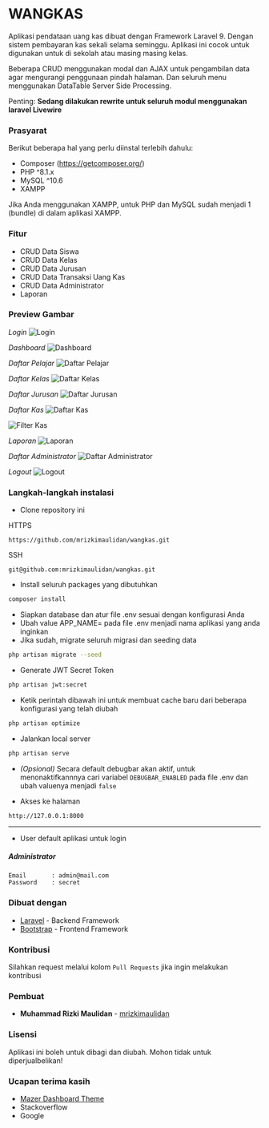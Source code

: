# WANGKAS

Aplikasi pendataan uang kas dibuat dengan Framework Laravel 9. Dengan sistem pembayaran kas sekali selama seminggu. Aplikasi ini cocok untuk digunakan untuk di sekolah atau masing masing kelas. <br>

Beberapa CRUD menggunakan modal dan AJAX untuk pengambilan data agar mengurangi penggunaan pindah halaman. Dan seluruh menu menggunakan DataTable Server Side Processing.

Penting: **Sedang dilakukan rewrite untuk seluruh modul menggunakan laravel Livewire**

### Prasyarat

Berikut beberapa hal yang perlu diinstal terlebih dahulu:

-   Composer (https://getcomposer.org/)
-   PHP ^8.1.x
-   MySQL ^10.6
-   XAMPP

Jika Anda menggunakan XAMPP, untuk PHP dan MySQL sudah menjadi 1 (bundle) di dalam aplikasi XAMPP.

### Fitur

-   CRUD Data Siswa
-   CRUD Data Kelas
-   CRUD Data Jurusan
-   CRUD Data Transaksi Uang Kas
-   CRUD Data Administrator
-   Laporan

### Preview Gambar

_Login_
![Login](https://i.ibb.co/Ws6H4Kr/login.png)

_Dashboard_
![Dashboard](https://i.ibb.co/k3dCNyZ/dashboard.png)

_Daftar Pelajar_
![Daftar Pelajar](https://i.ibb.co/TPdYWxh/pelajar.png)

_Daftar Kelas_
![Daftar Kelas](https://i.ibb.co/9ZD9Nm4/kelas.png)

_Daftar Jurusan_
![Daftar Jurusan](https://i.ibb.co/LkFzhsS/jurusan.png)

_Daftar Kas_
![Daftar Kas](https://i.ibb.co/kBJwv30/kas-minggu-ini.png)

![Filter Kas](https://i.ibb.co/F88Gkyx/filter-kas.png)

_Laporan_
![Laporan](https://i.ibb.co/FmdXMBC/laporan.png)

_Daftar Administrator_
![Daftar Administrator](https://i.ibb.co/pyk0dSk/administrator.png)

_Logout_
![Logout](https://i.ibb.co/0Jd6GDM/logout.png)

### Langkah-langkah instalasi

-   Clone repository ini

HTTPS

```
https://github.com/mrizkimaulidan/wangkas.git
```

SSH

```
git@github.com:mrizkimaulidan/wangkas.git
```

-   Install seluruh packages yang dibutuhkan

```bash
composer install
```

-   Siapkan database dan atur file .env sesuai dengan konfigurasi Anda
-   Ubah value APP_NAME= pada file .env menjadi nama aplikasi yang anda inginkan
-   Jika sudah, migrate seluruh migrasi dan seeding data

```bash
php artisan migrate --seed
```

- Generate JWT Secret Token

```bash
php artisan jwt:secret
```

-   Ketik perintah dibawah ini untuk membuat cache baru dari beberapa konfigurasi yang telah diubah

```bash
php artisan optimize
```

-   Jalankan local server

```bash
php artisan serve
```

-   _(Opsional)_ Secara default debugbar akan aktif, untuk menonaktifkannnya cari variabel `DEBUGBAR_ENABLED` pada file .env dan ubah valuenya menjadi `false`

-   Akses ke halaman

```
http://127.0.0.1:8000
```

---

-   User default aplikasi untuk login

##### Administrator

```
Email       : admin@mail.com
Password    : secret
```

### Dibuat dengan

- [Laravel](https://laravel.com/) - Backend Framework
- [Bootstrap](https://getbootstrap.com/) - Frontend Framework

### Kontribusi

Silahkan request melalui kolom `Pull Requests` jika ingin melakukan kontribusi

### Pembuat

-   **Muhammad Rizki Maulidan**  - [mrizkimaulidan](https://github.com/mrizkimaulidan)

### Lisensi

Aplikasi ini boleh untuk dibagi dan diubah. Mohon tidak untuk diperjualbelikan!

### Ucapan terima kasih

-   [Mazer Dashboard Theme](https://github.com/zuramai/mazer)
-   Stackoverflow
-   Google
